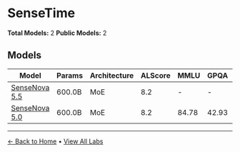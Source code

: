 # SenseTime

**Total Models:** 2
**Public Models:** 2

## Models

| Model | Params | Architecture | ALScore | MMLU | GPQA | Released | Status |
|-------|--------|--------------|---------|------|------|----------|--------|
| [SenseNova 5.5](../models/sensetime/sensenova-55.md) | 600.0B | MoE | 8.2 | - | - | Jul/2024 | 🟢 |
| [SenseNova 5.0](../models/sensetime/sensenova-50.md) | 600.0B | MoE | 8.2 | 84.78 | 42.93 | Apr/2024 | 🟢 |

---

[← Back to Home](../README.md) • [View All Labs](../labs/)
